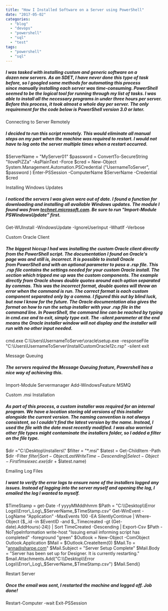 ```yaml
---
title: "How I Installed Software on a Server using PowerShell"
date: "2017-05-02"
categories: 
  - "blog"
  - "devops"
  - "powershell"
  - "sql"
  - "test"
tags: 
  - "powershell"
  - "sql"
---
```


##### I was tasked with installing custom and generic software on a dozen new servers. As an SDET, I have never done this type of task before, so I googled some methods for automating this process since manually installing each server was time-consuming. PowerShell seemed to be the logical tool for running through my list of tasks. I was able to install all the necessary programs in under three hours per server. Before this process, it took almost a whole day per server. The only requirement for the code below is PowerShell version 3.0 or later.

Connecting to Server Remotely

##### I decided to run this script remotely. This would eliminate all manual steps on my part when the machine was required to restart. I would not have to log onto the server multiple times when a restart occurred.

$ServerName = "MyServer01"
$password = ConvertTo-SecureString "IlovePiZZa" -AsPlainText -Force
$cred = New-Object System.Management.Automation.PSCredential ("UsernameToServer", $password )
Enter-PSSession -ComputerName $ServerName -Credential $cred

Installing Windows Updates

##### I noticed the servers I was given were out of date. I found a function for downloading and installing all available Windows updates. The module I found was from [technet.microsoft.com](https://gallery.technet.microsoft.com/scriptcenter/2d191bcd-3308-4edd-9de2-88dff796b0bc/). Be sure to run "Import-Module PSWindowsUpdate" first.

Get-WUInstall -WindowsUpdate -IgnoreUserInput -WhatIf -Verbose

Custom Oracle Client

##### The biggest hiccup I had was installing the custom Oracle client directly from the PowerShell script. The documentation I found on Oracle's page was and still is, incorrect. It is possible to install Oracle from PowerShell and with an optional parameter to pass a .rsp file. This .rsp file contains the settings needed for your custom Oracle install. The section which tripped me up was the custom components. The example directly from Oracle shows double quotes around each option separated by commas. _This was the incorrect format,_ double quotes will throw an error when the command is run. The correct format is each custom component separated only by a comma. I figured this out by blind luck, but now I know for the future. The Oracle documentation also gives the format on how to run the setup installer with your .rsp file in the command line. In PowerShell, the command line can be reached by typing in cmd.exe and to exit, simply type exit. The -silent parameter at the end means the Oracle installer window will not display and the installer will run with no other input needed.

cmd.exe
C:\\Users\\UsernameToServer\\oracle\\setup.exe -responseFile "C:\\Users\\UsernameToServer\\InstallCustomOracle12c.rsp" -silent
exit

Message Queuing

##### The servers required the Message Queuing feature, Powershell has a nice way of achieving this.

Import-Module Servermanager
Add-WindowsFeature MSMQ

Custom .msi Installation

##### As part of this process, a custom installer was required for an internal program. We have a location storing old versions of this installer alongside the current version. The naming convention is not always consistent, so I couldn't find the latest version by the name. Instead, I used the file with the date most recently modified. I was also worried other file types might contaminate the installers folder, so I added a filter on the file type.

$dir ="C:\\Desktop\\Installers\\"
$filter = "\*.msi"
$latest = Get-ChildItem -Path $dir -Filter $filter | Sort-Object LastWriteTime -Descending | Select-Object -First 1
msiexec.exe ($dir + $latest.name)

Emailing Log Files

##### I want to verify the error logs to ensure none of the installers logged any issues. Instead of logging into the server myself and opening the log, I emailed the log I wanted to myself.

$TimeStamp = get-Date -f yyyyMMddhhmm
$Path = "C:\\Desktop\\Error Logs\\Error\_Log\_$ServerName\_$TimeStamp.csv"
Get-WinEvent -LogName "Application" -MaxEvents 100 -EA SilentlyContinue | Where-Object {$\_.id -in $EventID -and $\_.Timecreated -gt (Get-date).AddHours(-24)} | Sort TimeCreated -Descending | Export-Csv $Path -NoTypeInformation
write-host "Issuing email informing script has completed" -foreground "green"
$Outlook = New-Object -ComObject Outlook.Application
$Mail = $Outlook.CreateItem(0)
$Mail.To = "anna@sharpe.com"
$Mail.Subject = "Server Setup Complete"
$Mail.Body = "Server has been set up for Designer.  It is currently restarting."
$mail.Attachments.Add("C:\\Desktop\\Error Logs\\Error\_Log\_$ServerName\_$TimeStamp.csv")
$Mail.Send()

Restart Server

##### Once the email was sent, I restarted the machine and logged off. Job done!

Restart-Computer -wait
Exit-PSSession
